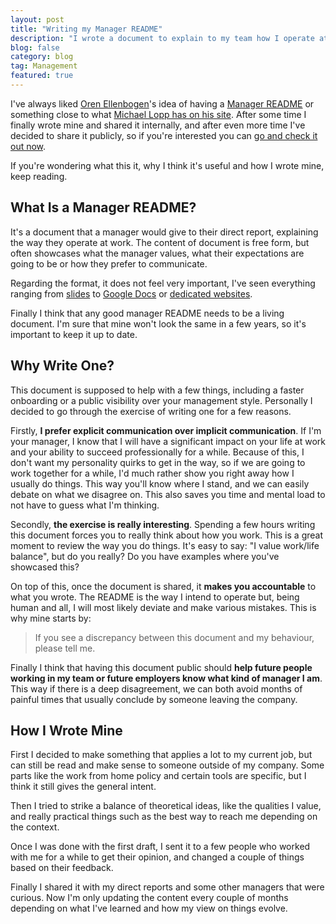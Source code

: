 ```yaml
---
layout: post
title: "Writing my Manager README"
description: "I wrote a document to explain to my team how I operate at work, including what I value, personality quirks or even the best way to reach me depending on the context."
blog: false
category: blog
tag: Management
featured: true
---
```


I've always liked [Oren Ellenbogen][1]'s idea of having a [Manager README][2] or something close to what [Michael Lopp has on his site][3]. After some time I finally wrote mine and shared it internally, and after even more time I've decided to share it publicly, so if you're interested you can [go and check it out now][4].

If you're wondering what this it, why I think it's useful and how I wrote mine, keep reading.

## What Is a Manager README?

It's a document that a manager would give to their direct report, explaining the way they operate at work. The content of document is free form, but often showcases what the manager values, what their expectations are going to be or how they prefer to communicate. 

Regarding the format, it does not feel very important, I've seen everything ranging from [slides][5] to [Google Docs][6] or [dedicated websites][7].

Finally I think that any good manager README needs to be a living document. I'm sure that mine won't look the same in a few years, so it's important to keep it up to date.

## Why Write One?

This document is supposed to help with a few things, including a faster onboarding or a public visibility over your management style. Personally I decided to go through the exercise of writing one for a few reasons.

Firstly, **I prefer explicit communication over implicit communication**. If I'm your manager, I know that I will have a significant impact on your life at work and your ability to succeed professionally for a while. Because of this, I don't want my personality quirks to get in the way, so if we are going to work together for a while, I'd much rather show you right away how I usually do things. This way you'll know where I stand, and we can easily debate on what we disagree on. This also saves you time and mental load to not have to guess what I'm thinking.

Secondly, **the exercise is really interesting**. Spending a few hours writing this document forces you to really think about how you work. This is a great moment to review the way you do things. It's easy to say: "I value work/life balance", but do you really? Do you have examples where you've showcased this?

On top of this, once the document is shared, it **makes you accountable** to what you wrote. The README is the way I intend to operate but, being human and all, I will most likely deviate and make various mistakes. This is why mine starts by:

> If you see a discrepancy between this document and my behaviour, please tell me.

Finally I think that having this document public should **help future people working in my team or future employers know what kind of manager I am**. This way if there is a deep disagreement, we can both avoid months of painful times that usually conclude by someone leaving the company.

## How I Wrote Mine

First I decided to make something that applies a lot to my current job, but can still be read and make sense to someone outside of my company. Some parts like the work from home policy and certain tools are specific, but I think it still gives the general intent.

Then I tried to strike a balance of theoretical ideas, like the qualities I value, and really practical things such as the best way to reach me depending on the context.

Once I was done with the first draft, I sent it to a few people who worked with me for a while to get their opinion, and changed a couple of things based on their feedback.

Finally I shared it with my direct reports and some other managers that were curious. Now I'm only updating the content every couple of months depending on what I've learned and how my view on things evolve.



[1]:	https://twitter.com/orenellenbogen
[2]:	https://managerreadme.com/
[3]:	https://randsinrepose.com/archives/how-to-rands/
[4]:	/manager-readme/
[5]:	https://docs.google.com/presentation/d/1F2PWxQ-sKJ1uAlrhU9ULXOVmH-CW6dw_ufMzbFLAWHA/edit#slide=id.p
[6]:	https://docs.google.com/document/d/1sx5ssYb_xMrmwPpyjD5xP7RvQ7cHweDYlRGn2SXztKw/edit#heading=h.g1q7u9cc1uha
[7]:	https://managerreadme.com/readme/muness